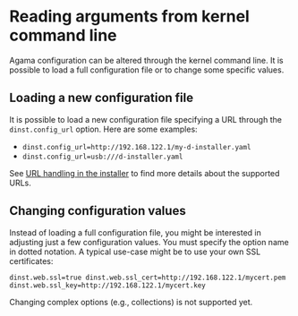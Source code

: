 # Reading arguments from kernel command line

Agama configuration can be altered through the kernel command line. It is possible to load a
full configuration file or to change some specific values.

## Loading a new configuration file

It is possible to load a new configuration file specifying a URL through the `dinst.config_url`
option. Here are some examples:

* `dinst.config_url=http://192.168.122.1/my-d-installer.yaml`
* `dinst.config_url=usb:///d-installer.yaml`

See [URL handling in the
installer](https://github.com/yast/yast-installation/blob/master/doc/url.md) to find more details
about the supported URLs.

## Changing configuration values

Instead of loading a full configuration file, you might be interested in adjusting just a few
configuration values. You must specify the option name in dotted notation. A typical use-case might
be to use your own SSL certificates:

```
dinst.web.ssl=true dinst.web.ssl_cert=http://192.168.122.1/mycert.pem dinst.web.ssl_key=http://192.168.122.1/mycert.key
```

Changing complex options (e.g., collections) is not supported yet.
